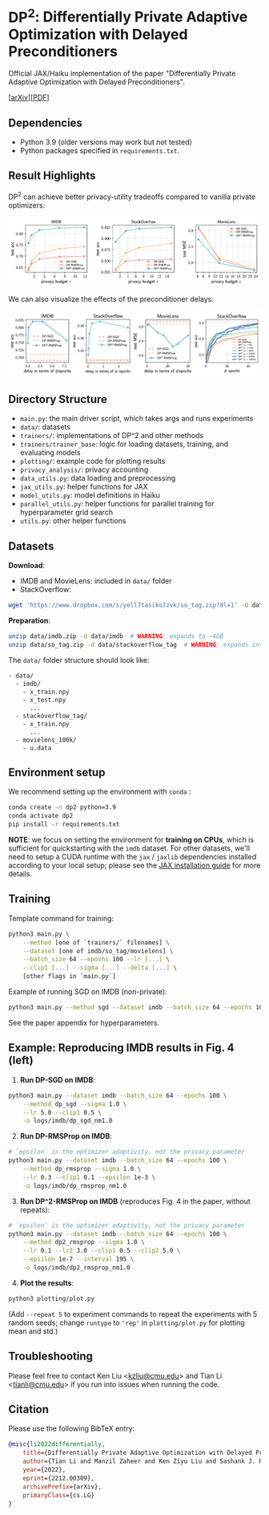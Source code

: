 # $\text{DP}^2$: Differentially Private Adaptive Optimization with Delayed Preconditioners

Official JAX/Haiku implementation of the paper "Differentially Private Adaptive Optimization with Delayed Preconditioners".

[[arXiv](https://arxiv.org/abs/2212.00309)][[PDF](https://arxiv.org/pdf/2212.00309)]

## Dependencies

* Python 3.9 (older versions may work but not tested)
* Python packages specified in `requirements.txt`.

## Result Highlights

$\text{DP}^2$ can achieve better privacy-utility tradeoffs compared to vanilla private optimizers:

![Privacy-utility tradeoffs](images/tradeoffs.png)

We can also visualize the effects of the preconditioner delays:

![Effect of preconditioner delays](images/delay.png)

## Directory Structure

* `main.py`: the main driver script, which takes args and runs experiments
* `data/`: datasets
* `trainers/`: implementations of DP^2 and other methods
* `trainers/trainer_base`: logic for loading datasets, training, and evaluating models
* `plotting/`: example code for plotting results
* `privacy_analysis/`: privacy accounting
* `data_utils.py`: data loading and preprocessing
* `jax_utils.py`: helper functions for JAX
* `model_utils.py`: model definitions in Haiku
* `parallel_utils.py`: helper functions for parallel training for hyperparameter grid search
* `utils.py`: other helper functions

## Datasets

**Download**:
* IMDB and MovieLens: included in `data/` folder
* StackOverflow:

```bash
wget 'https://www.dropbox.com/s/yell7tasiko7zvk/so_tag.zip?dl=1' -O data/so_tag.zip
```

**Preparation**:

```bash
unzip data/imdb.zip -d data/imdb  # WARNING: expands to ~4GB
unzip data/so_tag.zip -d data/stackoverflow_tag  # WARNING: expands into ~28GB
```

The `data/` folder structure should look like:

```
- data/
  - imdb/
    - x_train.npy
    - x_test.npy
      ...
  - stackoverflow_tag/
    - x_train.npy
      ...
  - movielens_100k/
    - u.data
```

## Environment setup

We recommend setting up the environment with `conda` :

```bash
conda create -n dp2 python=3.9
conda activate dp2
pip install -r requirements.txt
```

**NOTE**: we focus on setting the environment for **training on CPUs**, which is sufficient for quickstarting with the `imdb` dataset. For other datasets, we'll need to setup a CUDA runtime with the `jax` / `jaxlib` dependencies installed according to your local setup; please see the [JAX installation guide](https://github.com/google/jax#pip-installation-gpu-cuda) for more details.

## Training

Template command for training:

```bash
python3 main.py \
    --method [one of `trainers/` filenames] \
    --dataset [one of imdb/so_tag/movielens] \
    --batch_size 64 --epochs 100 --lr [...] \
    --clip1 [...] --sigma [...] --delta [...] \
    [other flags in `main.py`]
```

Example of running SGD on IMDB (non-private):

```bash
python3 main.py --method sgd --dataset imdb --batch_size 64 --epochs 100 --lr 5.0
```

See the paper appendix for hyperparameters.

## Example: Reproducing IMDB results in Fig. 4 (left)

1. **Run DP-SGD on IMDB**:

```bash
python3 main.py --dataset imdb --batch_size 64 --epochs 100 \
    --method dp_sgd --sigma 1.0 \
    --lr 5.0 --clip1 0.5 \
    -o logs/imdb/dp_sgd_nm1.0
```

2. **Run DP-RMSProp on IMDB**:

```bash
# `epsilon` is the optimizer adaptivity, not the privacy parameter
python3 main.py --dataset imdb --batch_size 64 --epochs 100 \
    --method dp_rmsprop --sigma 1.0 \
    --lr 0.3 --clip1 0.1 --epsilon 1e-3 \
    -o logs/imdb/dp_rmsprop_nm1.0
```

3. **Run DP^2-RMSProp on IMDB** (reproduces Fig. 4 in the paper, without repeats):

```bash
# `epsilon` is the optimizer adaptivity, not the privacy parameter
python3 main.py --dataset imdb --batch_size 64 --epochs 100 \
    --method dp2_rmsprop --sigma 1.0 \
    --lr 0.1 --lr2 3.0 --clip1 0.5 --clip2 5.0 \
    --epsilon 1e-7 --interval 195 \
    -o logs/imdb/dp2_rmsprop_nm1.0
```

4. **Plot the results**:

```bash
python3 plotting/plot.py
```

(Add `--repeat 5` to experiment commands to repeat the experiments with 5 random seeds; change `runtype` to `'rep'` in `plotting/plot.py` for plotting mean and std.)

## Troubleshooting

Please feel free to contact Ken Liu <<kzliu@cmu.edu>> and Tian Li <<tianli@cmu.edu>> if you run into issues when running the code.

## Citation

Please use the following BibTeX entry:

```bibtex
@misc{li2022differentially,
    title={Differentially Private Adaptive Optimization with Delayed Preconditioners},
    author={Tian Li and Manzil Zaheer and Ken Ziyu Liu and Sashank J. Reddi and H. Brendan McMahan and Virginia Smith},
    year={2022},
    eprint={2212.00309},
    archivePrefix={arXiv},
    primaryClass={cs.LG}
}
```
